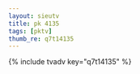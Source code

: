 ```yaml
--- 
layout: sieutv
title: pk 4135
tags: [pktv]
thumb_re: q7t14135
---
```

{% include tvadv key="q7t14135" %} 
